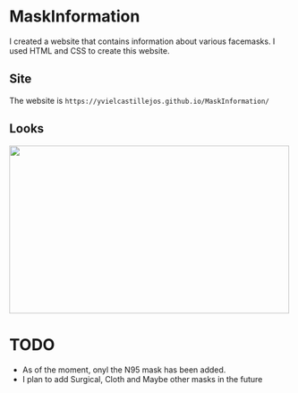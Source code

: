 # MaskInformation
I created a website that contains information about various facemasks. I used HTML and CSS to create this website.

## Site
The website is
```https://yvielcastillejos.github.io/MaskInformation/```

## Looks

<img src= "https://github.com/yvielcastillejos/MaskInformation/blob/main/imgs/Screen%20Shot%202020-11-06%20at%208.08.50%20PM.png" width = 500 height = 300>

# TODO
- As of the moment, onyl the N95 mask has been added.
- I plan to add Surgical, Cloth and Maybe other masks in the future
